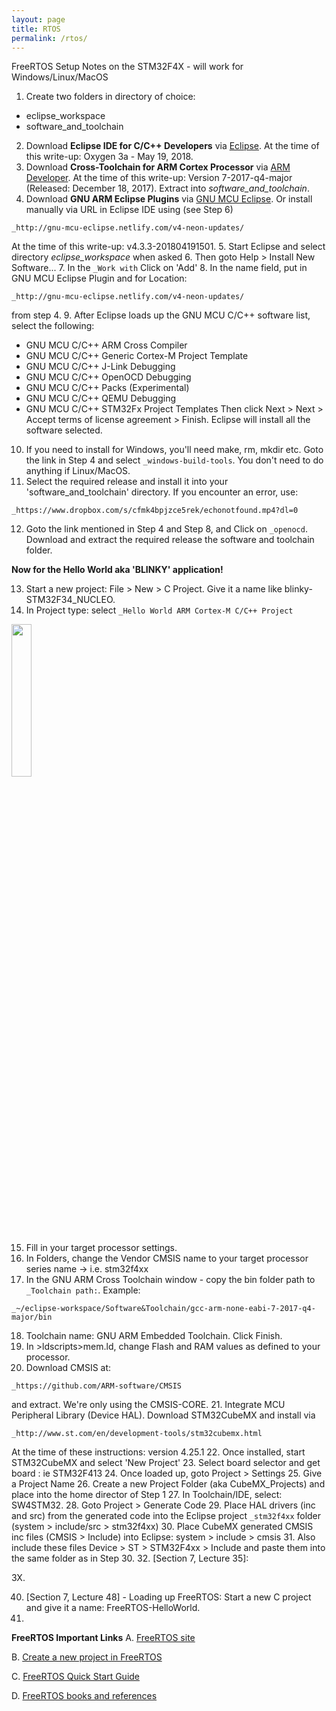 ```yaml
---
layout: page
title: RTOS
permalink: /rtos/
---
```


FreeRTOS Setup Notes on the STM32F4X - will work for Windows/Linux/MacOS

1. Create two folders in directory of choice:
+ eclipse_workspace
+ software_and_toolchain
2. Download **Eclipse IDE for C/C++ Developers** via [Eclipse](http://www.eclipse.org). At the time of this write-up: Oxygen 3a - May 19, 2018.
3. Download **Cross-Toolchain for ARM Cortex Processor** via [ARM Developer](https://developer.arm.com/open-source/gnu-toolchain/gnu-rm/downloads). At the time of this write-up: Version 7-2017-q4-major (Released: December 18, 2017). Extract into _software_and_toolchain_.
4. Download **GNU ARM Eclipse Plugins** via [GNU MCU Eclipse](https://github.com/gnu-mcu-eclipse). Or install manually via URL in Eclipse IDE using (see Step 6)

`_http://gnu-mcu-eclipse.netlify.com/v4-neon-updates/`

At the time of this write-up: v4.3.3-201804191501.
5. Start Eclipse and select directory _eclipse_workspace_ when asked
6. Then goto Help > Install New Software...
7. In the `_Work with` Click on 'Add'
8. In the name field, put in GNU MCU Eclipse Plugin and for Location:

`_http://gnu-mcu-eclipse.netlify.com/v4-neon-updates/`

from step 4.
9. After Eclipse loads up the GNU MCU C/C++ software list, select the following:
- GNU MCU C/C++ ARM Cross Compiler
- GNU MCU C/C++ Generic Cortex-M Project Template
- GNU MCU C/C++ J-Link Debugging
- GNU MCU C/C++ OpenOCD Debugging
- GNU MCU C/C++ Packs (Experimental)
- GNU MCU C/C++ QEMU Debugging
- GNU MCU C/C++ STM32Fx Project Templates
Then click Next > Next > Accept terms of license agreement > Finish. Eclipse will install all the software selected.
10. If you need to install for Windows, you'll need make, rm, mkdir etc. Goto the link in Step 4 and select `_windows-build-tools`. You don't need to do anything if Linux/MacOS.
11. Select the required release and install it into your 'software_and_toolchain' directory. If you encounter an error, use:

`_https://www.dropbox.com/s/cfmk4bpjzce5rek/echonotfound.mp4?dl=0`

12. Goto the link mentioned in Step 4 and Step 8, and Click on `_openocd`. Download and extract the required release the software and toolchain folder.

**Now for the Hello World aka 'BLINKY' application!**

13. Start a new project: File > New > C Project. Give it a name like blinky-STM32F34_NUCLEO.
14. In Project type: select `_Hello World ARM Cortex-M C/C++ Project`

<img src="https://nxtpropulsion.github.io/assets/nocturnal.png" width="25%" height="25%">

15. Fill in your target processor settings.
16. In Folders, change the Vendor CMSIS name to your target processor series name -> i.e. stm32f4xx
17. In the GNU ARM Cross Toolchain window - copy the bin folder path to `_Toolchain path:`. Example:

`_~/eclipse-workspace/Software&Toolchain/gcc-arm-none-eabi-7-2017-q4-major/bin`

18. Toolchain name: GNU ARM Embedded Toolchain. Click Finish.
19. In >ldscripts>mem.ld, change Flash and RAM values as defined to your processor.
20. Download CMSIS at:

`_https://github.com/ARM-software/CMSIS`

and extract. We're only using the CMSIS-CORE.
21. Integrate MCU Peripheral Library (Device HAL). Download STM32CubeMX and install via

`_http://www.st.com/en/development-tools/stm32cubemx.html`

At the time of these instructions: version 4.25.1
22. Once installed, start STM32CubeMX and select 'New Project'
23. Select board selector and get board : ie STM32F413
24. Once loaded up, goto Project > Settings
25. Give a Project Name
26. Create a new Project Folder (aka CubeMX_Projects) and place into the home director of Step 1
27. In Toolchain/IDE, select: SW4STM32.
28. Goto Project > Generate Code
29. Place HAL drivers (inc and src) from the generated code into the Eclipse project `_stm32f4xx` folder (system > include/src > stm32f4xx)
30. Place CubeMX generated CMSIS inc files (CMSIS > Include) into Eclipse: system > include > cmsis
31. Also include these files Device > ST > STM32F4xx > Include and paste them into the same folder as in Step 30.
32. [Section 7, Lecture 35]: 

3X.

40. [Section 7, Lecture 48] - Loading up FreeRTOS: Start a new C project and give it a name: FreeRTOS-HelloWorld.
41. 

**FreeRTOS Important Links**
A. [FreeRTOS site](www.freertos.org)

B. [Create a new project in FreeRTOS](http://www.freertos.org/Creating-a-new-FreeRTOS-project.html)

C. [FreeRTOS Quick Start Guide](http://www.freertos.org/FreeRTOS-quick-start-guide.html)

D. [FreeRTOS books and references](http://shop.freertos.org/FreeRTOS_tutorial_books_and_reference_manuals_s/1825.htm)



[jekyll-organization]: https://github.com/jekyll